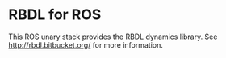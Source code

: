 RBDL for ROS
============

This ROS unary stack provides the RBDL dynamics library.
See http://rbdl.bitbucket.org/ for more information.
